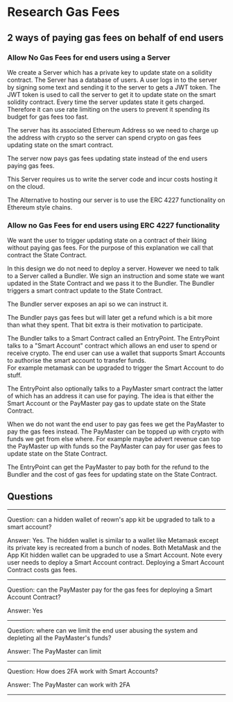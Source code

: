 # Research Gas Fees

## 2 ways of paying gas fees on behalf of end users

### Allow No Gas Fees for end users using a Server

We create a Server which has a private key to update state on a solidity contract.  The Server has 
a database of users.  A user logs in to the server by signing some text and sending it to the server 
to gets a JWT token.  The JWT token is used to call the server to get it to update state on the 
smart solidity contract.  Every time the server updates state it gets charged.  Therefore it can use
rate limiting on the users to prevent it spending its budget for gas fees too fast.

The server has its associated Ethereum Address so we need to charge up the address with crypto 
so the server can spend crypto on gas fees updating state on the smart contract.

The server now pays gas fees updating state instead of the end users paying gas fees.

This Server requires us to write the server code and incur costs hosting it on the cloud.

The Alternative to hosting our server is to use the ERC 4227 functionality on Ethereum style chains.


### Allow no Gas Fees for end users using ERC 4227 functionality

We want the user to trigger updating state on a contract of their liking without paying gas fees. 
For the purpose of this explanation we call that contract the State Contract.

In this design we do not need to deploy a server. However we need to talk to a Server called a 
Bundler.  We sign an instruction and some state we want updated in the State Contract and we pass it 
to the Bundler. The Bundler triggers a smart contract update to the State Contract.

The Bundler server exposes an api so we can instruct it. 

The Bundler pays gas fees but will later get a refund which is a bit more than what they spent. 
That bit extra is their motivation to participate.

The Bundler talks to a Smart Contract called an EntryPoint.  The EntryPoint talks to a 
"Smart Account" contract which allows an end user to spend or receive crypto.  The end user can use 
a wallet that supports Smart Accounts to authorise the smart account to transfer funds.  
For example metamask can be upgraded to trigger the Smart Account to do stuff.

The EntryPoint also optionally talks to a PayMaster smart contract the latter of which has an 
address it can use for paying.  The idea is that either the Smart Account or the PayMaster pay gas 
to update state on the State Contract.

When we do not want the end user to pay gas fees we get the PayMaster to pay the gas fees instead. 
The PayMaster can be topped up with crypto with funds we get from else where.  For example maybe 
advert revenue can top the PayMaster up with funds so the PayMaster can pay for user gas fees to 
update state on the State Contract.

The EntryPoint can get the PayMaster to pay both for the refund to the Bundler and the cost of gas 
fees for updating state on the State Contract. 


## Questions

---

Question: can a hidden wallet of reown's app kit be upgraded to talk to a smart account?

Answer:  Yes.  The hidden wallet is similar to a wallet like Metamask except its private key is 
recreated from a bunch of nodes.  Both MetaMask and the App Kit hidden wallet can be upgraded to use
a Smart Account.  Note every user needs to deploy a Smart Account contract.  Deploying a Smart
Account Contract costs gas fees.

---

Question: can the PayMaster pay for the gas fees for deploying a Smart Account Contract?

Answer: Yes

---

Question: where can we limit the end user abusing the system and depleting all the PayMaster's funds?

Answer: The PayMaster can limit

---

Question: How does 2FA work with Smart Accounts?

Answer: The PayMaster can work with 2FA

---